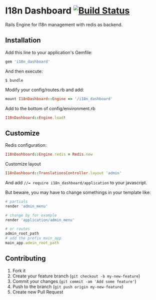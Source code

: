 # I18n Dashboard [![Build Status](https://travis-ci.org/fourmach/i18n_dashboard.png?branch=master)](https://travis-ci.org/fourmach/i18n_dashboard)

Rails Engine for I18n management with redis as backend.

## Installation

Add this line to your application's Gemfile:

``` ruby
gem 'i18n_dashboard'
```


And then execute:

    $ bundle

Modify your config/routes.rb and add:

``` ruby
mount I18nDashboard::Engine => '/i18n_dashboard'
```

Add to the bottom of config/environment.rb
``` ruby
I18nDashboard::Engine.load!
```


## Customize

Redis configuration:

``` ruby
I18nDashboard::Engine.redis = Redis.new
```

Customize layout

``` ruby
I18nDashboard::TranslationsController.layout 'admin'
```
And add `//= require i18n_dashboard/application` to your javascript.


But beware, you may have to change somethings in your template like:

``` ruby
# partials
render 'admin_menu'

# change by for example
render 'application/admin_menu'

# or routes
admin_root_path
# add the prefix main_app
main_app.admin_root_path
```


## Contributing

1. Fork it
2. Create your feature branch (`git checkout -b my-new-feature`)
3. Commit your changes (`git commit -am 'Add some feature'`)
4. Push to the branch (`git push origin my-new-feature`)
5. Create new Pull Request
